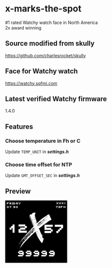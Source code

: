 # x-marks-the-spot
#1 rated Watchy watch face in North America  
2x award winning

## Source modified from skully
https://github.com/charlesrocket/skully

## Face for Watchy watch  
https://watchy.sqfmi.com

## Latest verified Watchy firmware
1.4.0

## Features
### Choose temperature in Fh or C
Update ```TEMP_UNIT``` in ***settings.h***

### Choose time offset for NTP
Update ```GMT_OFFSET_SEC``` in ***settings.h***

## Preview
![](https://github.com/cbrookins/x-marks-the-spot/raw/main/x.gif "X marks the spot")
